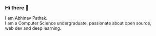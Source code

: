 ### Hi there 👋

I am Abhinav Pathak. 
<br>
I am a Computer Science undergraduate, passionate about open source, web dev and deep learning.
